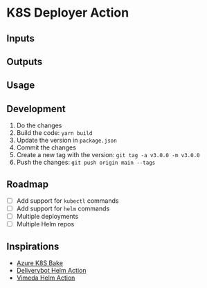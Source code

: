 # K8S Deployer Action

## Inputs

## Outputs

## Usage

## Development

1. Do the changes
2. Build the code: `yarn build`
3. Update the version in `package.json`
4. Commit the changes
5. Create a new tag with the version: `git tag -a v3.0.0 -m v3.0.0`
6. Push the changes: `git push origin main --tags`

## Roadmap

- [ ] Add support for `kubectl` commands
- [ ] Add support for `helm` commands
- [ ] Multiple deployments
- [ ] Multiple Helm repos

## Inspirations

- [Azure K8S Bake](https://github.com/Azure/k8s-bake)
- [Deliverybot Helm Action](https://github.com/deliverybot/helm)
- [Vimeda Helm Action](https://github.com/vimeda/helm)
